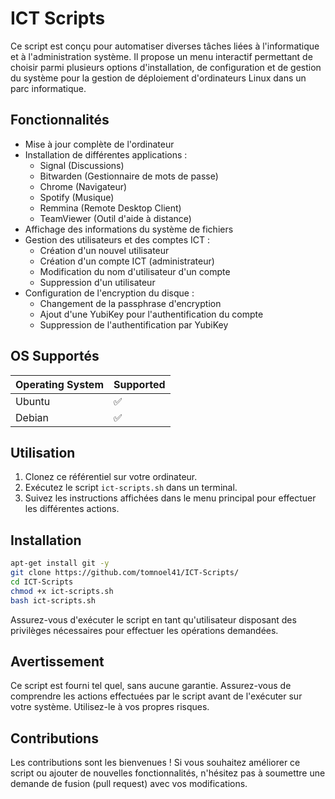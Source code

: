 # ICT Scripts

Ce script est conçu pour automatiser diverses tâches liées à l'informatique et à l'administration système. Il propose un menu interactif permettant de choisir parmi plusieurs options d'installation, de configuration et de gestion du système pour la gestion de déploiement d'ordinateurs Linux dans un parc informatique.

## Fonctionnalités

- Mise à jour complète de l'ordinateur
- Installation de différentes applications :
  - Signal (Discussions)
  - Bitwarden (Gestionnaire de mots de passe)
  - Chrome (Navigateur)
  - Spotify (Musique)
  - Remmina (Remote Desktop Client)
  - TeamViewer (Outil d'aide à distance)
- Affichage des informations du système de fichiers
- Gestion des utilisateurs et des comptes ICT :
  - Création d'un nouvel utilisateur
  - Création d'un compte ICT (administrateur)
  - Modification du nom d'utilisateur d'un compte
  - Suppression d'un utilisateur
- Configuration de l'encryption du disque :
  - Changement de la passphrase d'encryption
  - Ajout d'une YubiKey pour l'authentification du compte
  - Suppression de l'authentification par YubiKey

## OS Supportés

| Operating System | Supported          |
| ---------------- | ------------------ |
| Ubuntu           | :white_check_mark: |
| Debian           | :white_check_mark:  |

## Utilisation

1. Clonez ce référentiel sur votre ordinateur.
2. Exécutez le script `ict-scripts.sh` dans un terminal.
3. Suivez les instructions affichées dans le menu principal pour effectuer les différentes actions.

## Installation

```bash
apt-get install git -y
git clone https://github.com/tomnoel41/ICT-Scripts/
cd ICT-Scripts
chmod +x ict-scripts.sh
bash ict-scripts.sh
```

Assurez-vous d'exécuter le script en tant qu'utilisateur disposant des privilèges nécessaires pour effectuer les opérations demandées.

## Avertissement

Ce script est fourni tel quel, sans aucune garantie. Assurez-vous de comprendre les actions effectuées par le script avant de l'exécuter sur votre système. Utilisez-le à vos propres risques.

## Contributions

Les contributions sont les bienvenues ! Si vous souhaitez améliorer ce script ou ajouter de nouvelles fonctionnalités, n'hésitez pas à soumettre une demande de fusion (pull request) avec vos modifications.